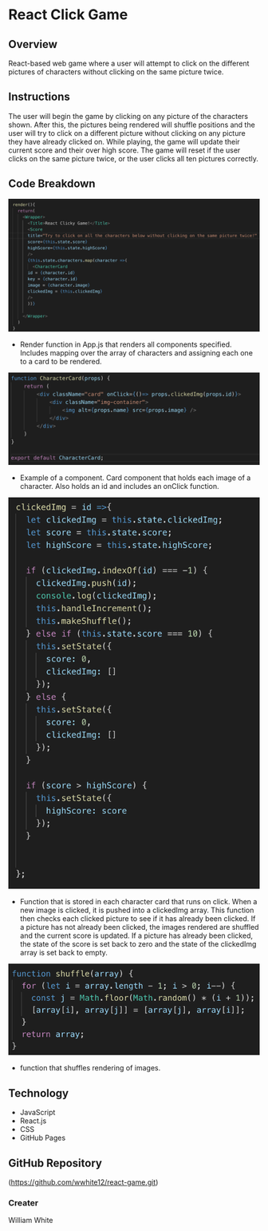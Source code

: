 # React Click Game

## Overview
React-based web game where a user will attempt to click on the different pictures of characters without clicking on the same picture twice.

## Instructions 
The user will begin the game by clicking on any picture of the characters shown. After this, the pictures being rendered will shuffle positions and the user will try to click on a different picture without clicking on any picture they have already clicked on. While playing, the game will update their current score and their over high score. The game will reset if the user clicks on the same picture twice, or the user clicks all ten pictures correctly.

## Code Breakdown

![image](./images/renderFunc.png)
* Render function in App.js that renders all components specified. Includes mapping over the array of characters and assigning each one to a card to be rendered.

![image](./images/characterCard.png)
* Example of a component. Card component that holds each image of a character. Also holds an id and includes an onClick function.

![image](./images/clickedImgLogic.png)
* Function that is stored in each character card that runs on click. When a new image is clicked, it is pushed into a clickedImg array. This function then checks each clicked picture to see if it has already been clicked. If a picture has not already been clicked, the images rendered are shuffled and the current score is updated. If a picture has already been clicked, the state of the score is set back to zero and the state of the clickedImg array is set back to empty.

![image](./images/shuffleFunc.png)
* function that shuffles rendering of images.

## Technology 
* JavaScript
* React.js
* CSS
* GitHub Pages

## GitHub Repository
(https://github.com/wwhite12/react-game.git)

### Creater
William White